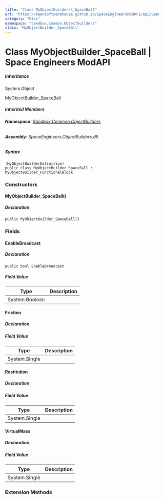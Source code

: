 ```yaml
---
title: "Class MyObjectBuilder\\_SpaceBall"
url: "https://keensoftwarehouse.github.io/SpaceEngineersModAPI/api/Sandbox.Common.ObjectBuilders.MyObjectBuilder_SpaceBall.html"
category: "Misc"
namespace: "Sandbox.Common.ObjectBuilders"
class: "MyObjectBuilder_SpaceBall"
---
```


# Class MyObjectBuilder\_SpaceBall | Space Engineers ModAPI

##### Inheritance

System.Object

MyObjectBuilder\_SpaceBall

##### Inherited Members

###### **Namespace**: [Sandbox.Common.ObjectBuilders](https://keensoftwarehouse.github.io/SpaceEngineersModAPI/api/Sandbox.Common.ObjectBuilders.html)

###### **Assembly**: SpaceEngineers.ObjectBuilders.dll

##### Syntax

```
[MyObjectBuilderDefinition]
public class MyObjectBuilder_SpaceBall : MyObjectBuilder_FunctionalBlock
```

### Constructors

#### MyObjectBuilder\_SpaceBall()

##### Declaration

```
public MyObjectBuilder_SpaceBall()
```

### Fields

#### EnableBroadcast

##### Declaration

```
public bool EnableBroadcast
```

##### Field Value

| Type | Description |
| --- | --- |
| System.Boolean |     |

#### Friction

##### Declaration

##### Field Value

| Type | Description |
| --- | --- |
| System.Single |     |

#### Restitution

##### Declaration

##### Field Value

| Type | Description |
| --- | --- |
| System.Single |     |

#### VirtualMass

##### Declaration

##### Field Value

| Type | Description |
| --- | --- |
| System.Single |     |

### Extension Methods